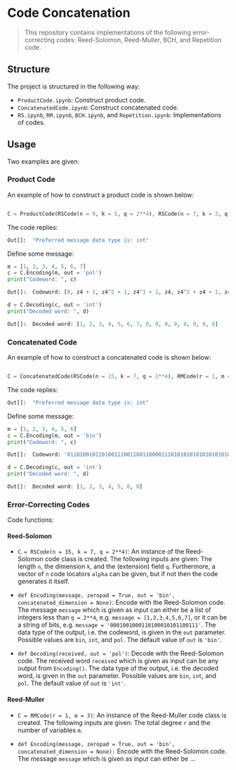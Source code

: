 # Code Concatenation

> This repository contains implementations of the following error-correcting codes: Reed-Solomon, Reed-Muller, BCH, and Repetition code.

## Structure

The project is structured in the following way:

* `ProductCode.ipynb`: Construct product code.
* `ConcatenatedCode.ipynb`: Construct concatenated code.
* `RS.ipynb`, `RM.ipynb`, `BCH.ipynb`, and `Repetition.ipynb`: Implementations of codes.

## Usage
Two examples are given:

### Product Code
An example of how to construct a product code is shown below:

```python

C = ProductCode(RSCode(n = 9, k = 5, q = 2**4), RSCode(n = 7, k = 3, q = n**4))
```

The code replies:

```python
Out[]:  "Preferred message data type is: int"
```

Define some message:
```python
m = [1, 2, 3, 4, 5, 6, 7]
c = C.Encoding(m, out = 'pol')
print("Codeword: ", c)
```

```python
Out[]:  Codeword: [0, z4 + 1, z4^2 + 1, z4^3 + 1, z4, z4^2 + z4 + 1, z4^3 + z4^2 + 1, z4^3, z4 + 1, z4^2 + z4, z4^3 + z4^2, z4^3 + z4 + 1, z4^2 + 1, z4^3 + z4, z4, z4^3 + z4, z4^3 + 1, z4^3 + z4^2 + z4 + 1, z4 + 1, z4^3, z4^3 + z4^2 + 1, z4^2 + z4, z4^3, z4^2 + z4 + 1, z4^3 + z4, z4 + 1, z4, 0, z4^2, z4^2 + z4, z4, z4^3 + z4, z4^3 + 1, z4^3 + z4^2 + z4 + 1, z4 + 1, z4^3 + z4, z4 + 1, z4, 0, z4^2, z4^3 + z4^2, z4^3 + z4^2 + z4 + 1, z4^3 + z4^2 + z4, z4, z4^3 + 1, z4^3 + z4^2, z4^2 + z4, 1, z4^3 + z4^2 + z4 + 1, z4^2 + z4 + 1, 1, z4^3 + z4^2 + 1, z4^2 + z4, z4 + 1, z4^3 + 1, z4^3 + z4^2 + z4, z4^3 + z4, z4^3 + z4 + 1, z4^3 + 1, z4^3 + z4^2 + 1, z4^2 + 1, z4^2 + z4, 0]
```

```python
d = C.Decoding(c, out = 'int')
print("Decoded word: ", d)
```

```python
Out[]:  Decoded word: [1, 2, 3, 4, 5, 6, 7, 0, 0, 0, 0, 0, 0, 0, 0]
```

### Concatenated Code
An example of how to construct a concatenated code is shown below:

```python

C = ConcatenatedCode(RSCode(n = 15, k = 7, q = 2**4), RMCode(r = 1, m = 3))
```

The code replies:

```python
Out[]:  "Preferred message data type is: int"
```

Define some message:
```python
m = [1, 2, 3, 4, 5, 6]
c = C.Encoding(m, out = 'bin')
print("Codeword: ", c)
```

```python
Out[]:  Codeword: '011010010110100111001100110000111010101010101010101010100011001101011010110000111001100110101010101010100000111110010110'
```

```python
d = C.Decoding(c, out = 'int')
print("Decoded word: ", d)
```

```python
Out[]:  Decoded word: [1, 2, 3, 4, 5, 6, 0]
```

### Error-Correcting Codes
Code functions:

#### Reed-Solomon
* `C = RSCode(n = 15, k = 7, q = 2**4)`:
An instance of the Reed-Solomon code class is created. The following inputs are given: The length `n`, the dimension `k`, and the (extension) field `q`. Furthermore, a vector of `n` code locators `alpha` can be given, but if not then the code generates it itself.

* `def Encoding(message, zeropad = True, out = 'bin', concatenated_dimension = None)`:
Encode with the Reed-Solomon code. The message `message` which is given as input can either be a list of integers less than `q = 2**4`, e.g. `message = [1,2,3,4,5,6,7]`, or it can be a string of bits, e.g. `message = '0001001000110100010101100111'`. The data type of the output, i.e. the codeword, is given in the `out` parameter. Possible values are `bin`, `int`, and `pol`. The default value of `out` is `'bin'`.

* `def Decoding(received, out = 'pol')`:
Decode with the Reed-Solomon code. The received word `received` which is given as input can be any output from `Encoding()`. The data type of the output, i.e. the decoded word, is given in the `out` parameter. Possible values are `bin`, `int`, and `pol`. The default value of `out` is `'int'`.


#### Reed-Muller
* `C = RMCode(r = 1, m = 3)`:
An instance of the Reed-Muller code class is created. The following inputs are given: The total degree `r` and the number of variables `m`.

* `def Encoding(message, zeropad = True, out = 'bin', concatenated_dimension = None):`
Encode with the Reed-Solomon code. The message `message` which is given as input can either be ...



